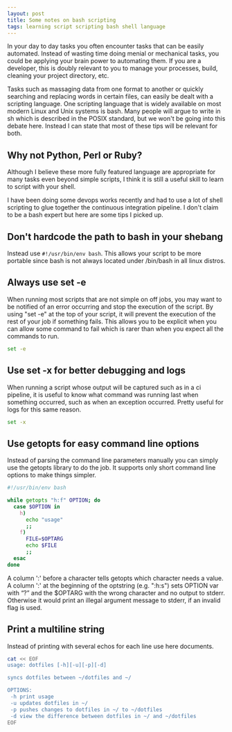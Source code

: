 ```yaml
---
layout: post
title: Some notes on bash scripting
tags: learning script scripting bash shell language
---
```


In your day to day tasks you often encounter tasks that can be easily automated. Instead
of wasting time doing menial or mechanical tasks, you could be applying your brain power
to automating them. If you are a developer, this is doubly relevant to you to manage your
processes, build, cleaning your project directory, etc.

Tasks such as massaging data from one format to another or quickly searching and replacing
words in certain files, can easily be dealt with a scripting language. One scripting language
that is widely available on most modern Linux and Unix systems is bash. Many people will argue
to write in sh which is described in the POSIX standard, but we won't be going into this debate
here. Instead I can state that most of these tips will be relevant for both.

## Why not Python, Perl or Ruby?
Although I believe these more fully featured language are appropriate for many tasks even beyond
simple scripts, I think it is still a useful skill to learn to script with your shell.

I have been doing some devops works recently and had to use a lot of shell scripting to glue together
the continuous integration pipeline. I don't claim to be a bash expert but here are some tips I picked up.

## Don't hardcode the path to bash in your shebang
Instead use ```#!/usr/bin/env bash```. This allows your script to be more portable since bash
is not always located under /bin/bash in all linux distros.

## Always use set -e
When running most scripts that are not simple on off jobs, you may want to be notified of an error
occurring and stop the execution of the script. By using "set -e" at the top of your script, it
will prevent the execution of the rest of your job if something fails. This allows you to be
explicit when you can allow some command to fail which is rarer than when you expect all the
commands to run.

```bash
set -e
```


## Use set -x for better debugging and logs
When running a script whose output will be captured such as in a ci pipeline, it is useful
to know what command was running last when something occurred, such as when an exception
occurred. Pretty useful for logs for this same reason.

```bash
set -x
```


## Use getopts for easy command line options
Instead of parsing the command line parameters manually you can simply use the getopts
library to do the job. It supports only short command line options to make things simpler.

```bash
#!/usr/bin/env bash

while getopts "h:f" OPTION; do
  case $OPTION in
    h)
      echo "usage"
      ;;
    f)
      FILE=$OPTARG
      echo $FILE
      ;;
  esac
done
```

A column ':' before a character tells getopts which character needs a value.
A column ':' at the beginning of the optstring (e.g. ":h:s") sets OPTION var
with “?” and the $OPTARG with the wrong character and no output to stderr.
Otherwise it would print an illegal argument message to stderr, if an invalid flag
is used.

## Print a multiline string
Instead of printing with several echos for each line use here documents.

```bash
cat << EOF
usage: dotfiles [-h][-u][-p][-d]

syncs dotfiles between ~/dotfiles and ~/

OPTIONS:
 -h print usage
 -u updates dotfiles in ~/
 -p pushes changes to dotfiles in ~/ to ~/dotfiles
 -d view the difference between dotfiles in ~/ and ~/dotfiles
EOF
```
